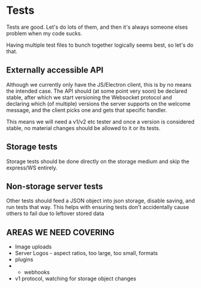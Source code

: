 # Tests

Tests are good. Let's do lots of them, and then it's always someone elses problem when my code sucks.

Having multiple test files to bunch together logically seems best, so let's do that.

## Externally accessible API

Although we currently only have the JS/Electron client, this is by no means the intended case. The API should (at some point very soon) be declared stable, after which we start versioning the Websocket protocol and declaring which (of multiple) versions the server supports on the welcome message, and the client picks one and gets that specific handler.

This means we will need a v1/v2 etc tester and once a version is considered stable, no material changes should be allowed to it or its tests.

## Storage tests

Storage tests should be done directly on the storage medium and skip the express/WS entirely.

## Non-storage server tests

Other tests should feed a JSON object into json storage, disable saving, and run tests that way. This helps with ensuring tests don't accidentally cause others to fail due to leftover stored data

## AREAS WE NEED COVERING

- Image uploads
- Server Logos - aspect ratios, too large, too small, formats
- plugins
- - webhooks
- v1 protocol, watching for storage object changes